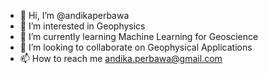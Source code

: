- 👋 Hi, I’m @andikaperbawa
- 👀 I’m interested in Geophysics
- 🌱 I’m currently learning Machine Learning for Geoscience
- 💞️ I’m looking to collaborate on Geophysical Applications
- 📫 How to reach me andika.perbawa@gmail.com
